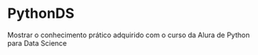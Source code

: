 # PythonDS
Mostrar o conhecimento prático adquirido com o curso da Alura de  Python para Data Science
